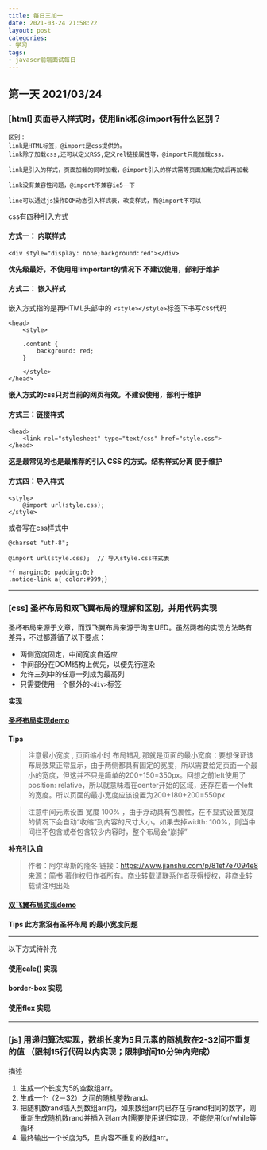 ```yaml
---
title: 每日三加一
date: 2021-03-24 21:58:22
layout: post
categories:
- 学习
tags:
- javascr前端面试每日
---
```


## 第一天 2021/03/24

### [html] 页面导入样式时，使用link和@import有什么区别？

```
区别：
link是HTML标签，@import是css提供的。
link除了加载css,还可以定义RSS,定义rel链接属性等，@import只能加载css.

link是引入的样式，页面加载的同时加载，@import引入的样式需等页面加载完成后再加载

link没有兼容性问题，@import不兼容ie5一下

line可以通过js操作DOM动态引入样式表，改变样式，而@import不可以

```

css有四种引入方式
<!-- more -->
#### 方式一： 内联样式
```
<div style="display: none;background:red"></div>
```
**优先级最好，不使用用!important的情况下 不建议使用，部利于维护**

#### 方式二： 嵌入样式
嵌入方式指的是再HTML头部中的 `<style></style>`标签下书写css代码
```
<head>
    <style>

    .content {
        background: red;
    }

    </style>
</head>
```
**嵌入方式的css只对当前的网页有效。不建议使用，部利于维护**  

#### 方式三：链接样式

```
<head>
    <link rel="stylesheet" type="text/css" href="style.css">
</head>
```

**这是最常见的也是最推荐的引入 CSS 的方式。结构样式分离 便于维护**

#### 方式四：导入样式

```
<style>
    @import url(style.css);
</style>
```
或者写在css样式中
```
@charset "utf-8";

@import url(style.css);  // 导入style.css样式表

*{ margin:0; padding:0;}
.notice-link a{ color:#999;}

```

------

### [css] 圣杯布局和双飞翼布局的理解和区别，并用代码实现

圣杯布局来源于文章，而双飞翼布局来源于淘宝UED。虽然两者的实现方法略有差异，不过都遵循了以下要点：

* 两侧宽度固定，中间宽度自适应
* 中间部分在DOM结构上优先，以便先行渲染
* 允许三列中的任意一列成为最高列
* 只需要使用一个额外的`<div>`标签

**实现**
#### [圣杯布局实现demo](https://www.lilicode.cn/days/20210324/layout-shengbei.html)

**Tips**
> 注意最小宽度 , 页面缩小时 布局错乱 那就是页面的最小宽度：要想保证该布局效果正常显示，由于两侧都具有固定的宽度，所以需要给定页面一个最小的宽度，但这并不只是简单的200+150=350px。回想之前left使用了position: relative，所以就意味着在center开始的区域，还存在着一个left的宽度。所以页面的最小宽度应该设置为200+180+200=550px


> 注意中间元素设置 宽度 100% ，由于浮动具有包裹性，在不显式设置宽度的情况下会自动“收缩”到内容的尺寸大小。如果去掉width: 100%，则当中间栏不包含或者包含较少内容时，整个布局会“崩掉”

**补充引入自**
> 作者：阿尔卑斯的隆冬
> 链接：https://www.jianshu.com/p/81ef7e7094e8
> 来源：简书
> 著作权归作者所有。商业转载请联系作者获得授权，非商业转载请注明出处

#### [双飞翼布局实现demo](https://www.lilicode.cn/days/20210324/layout-shuangfei.html)

**Tips 此方案沒有圣杯布局 的最小宽度问题**


---

以下方式待补充
#### 使用cale() 实现
#### border-box 实现
#### 使用flex 实现



------


### [js] 用递归算法实现，数组长度为5且元素的随机数在2-32间不重复的值 （限制15行代码以内实现；限制时间10分钟内完成）

描述
1. 生成一个长度为5的空数组arr。
2. 生成一个（2－32）之间的随机整数rand。
3. 把随机数rand插入到数组arr内，如果数组arr内已存在与rand相同的数字，则重新生成随机数rand并插入到arr内[需要使用递归实现，不能使用for/while等循环
4. 最终输出一个长度为5，且内容不重复的数组arr。